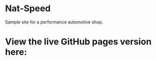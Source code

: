 # Nat-Speed
Sample site for a performance automotive shop.

# View the live GitHub pages version here:

